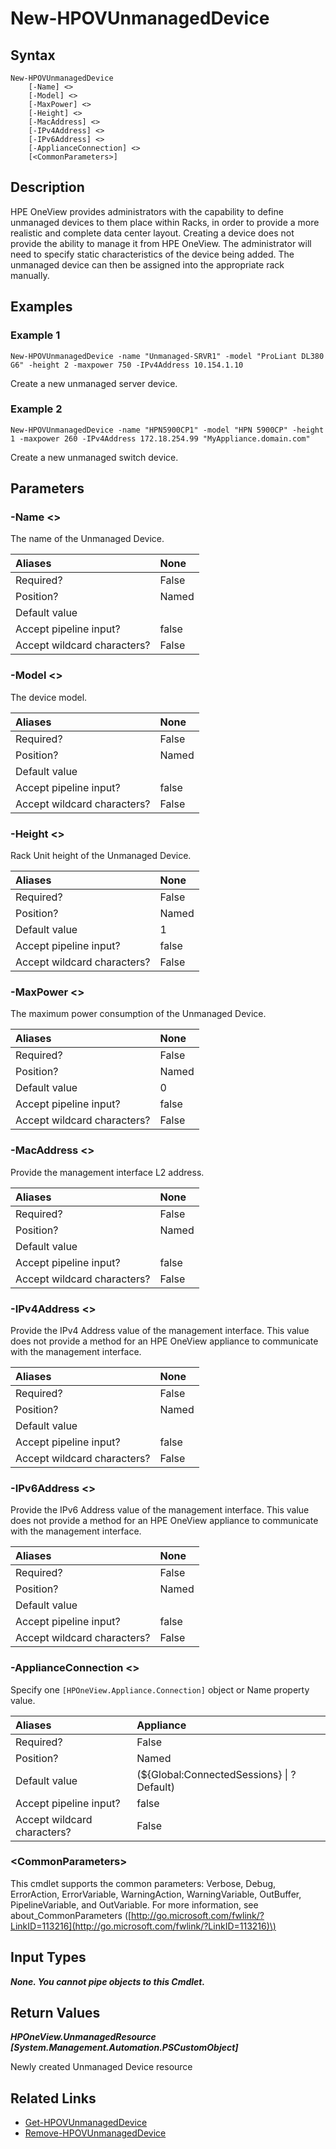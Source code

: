 ﻿---
description: Create an Unmanaged Device.
---

# New-HPOVUnmanagedDevice

## Syntax

```text
New-HPOVUnmanagedDevice
    [-Name] <>
    [-Model] <>
    [-MaxPower] <>
    [-Height] <>
    [-MacAddress] <>
    [-IPv4Address] <>
    [-IPv6Address] <>
    [-ApplianceConnection] <>
    [<CommonParameters>]
```

## Description

HPE OneView provides administrators with the capability to define unmanaged devices to them place within Racks, in order to provide a more realistic and complete data center layout.  Creating a device does not provide the ability to manage it from HPE OneView.  The administrator will need to specify static characteristics of the device being added.  The unmanaged device can then be assigned into the appropriate rack manually.

## Examples

###  Example 1 

```text
New-HPOVUnmanagedDevice -name "Unmanaged-SRVR1" -model "ProLiant DL380 G6" -height 2 -maxpower 750 -IPv4Address 10.154.1.10
```

Create a new unmanaged server device.

###  Example 2 

```text
New-HPOVUnmanagedDevice -name "HPN5900CP1" -model "HPN 5900CP" -height 1 -maxpower 260 -IPv4Address 172.18.254.99 "MyAppliance.domain.com"
```

Create a new unmanaged switch device.

## Parameters

### -Name &lt;&gt;

The name of the Unmanaged Device.

| Aliases | None |
| :--- | :--- |
| Required? | False |
| Position? | Named |
| Default value |  |
| Accept pipeline input? | false |
| Accept wildcard characters? | False |

### -Model &lt;&gt;

The device model.

| Aliases | None |
| :--- | :--- |
| Required? | False |
| Position? | Named |
| Default value |  |
| Accept pipeline input? | false |
| Accept wildcard characters? | False |

### -Height &lt;&gt;

Rack Unit height of the Unmanaged Device.

| Aliases | None |
| :--- | :--- |
| Required? | False |
| Position? | Named |
| Default value | 1 |
| Accept pipeline input? | false |
| Accept wildcard characters? | False |

### -MaxPower &lt;&gt;

The maximum power consumption of the Unmanaged Device.

| Aliases | None |
| :--- | :--- |
| Required? | False |
| Position? | Named |
| Default value | 0 |
| Accept pipeline input? | false |
| Accept wildcard characters? | False |

### -MacAddress &lt;&gt;

Provide the management interface L2 address.

| Aliases | None |
| :--- | :--- |
| Required? | False |
| Position? | Named |
| Default value |  |
| Accept pipeline input? | false |
| Accept wildcard characters? | False |

### -IPv4Address &lt;&gt;

Provide the IPv4 Address value of the management interface.  This value does not provide a method for an HPE OneView appliance to communicate with the management interface.

| Aliases | None |
| :--- | :--- |
| Required? | False |
| Position? | Named |
| Default value |  |
| Accept pipeline input? | false |
| Accept wildcard characters? | False |

### -IPv6Address &lt;&gt;

Provide the IPv6 Address value of the management interface.  This value does not provide a method for an HPE OneView appliance to communicate with the management interface.

| Aliases | None |
| :--- | :--- |
| Required? | False |
| Position? | Named |
| Default value |  |
| Accept pipeline input? | false |
| Accept wildcard characters? | False |

### -ApplianceConnection &lt;&gt;

Specify one `[HPOneView.Appliance.Connection]` object or Name property value.

| Aliases | Appliance |
| :--- | :--- |
| Required? | False |
| Position? | Named |
| Default value | (${Global:ConnectedSessions} &vert; ? Default) |
| Accept pipeline input? | false |
| Accept wildcard characters? | False |

### &lt;CommonParameters&gt;

This cmdlet supports the common parameters: Verbose, Debug, ErrorAction, ErrorVariable, WarningAction, WarningVariable, OutBuffer, PipelineVariable, and OutVariable. For more information, see about\_CommonParameters \([http://go.microsoft.com/fwlink/?LinkID=113216](http://go.microsoft.com/fwlink/?LinkID=113216)\)

## Input Types

_**None.  You cannot pipe objects to this Cmdlet.**_

## Return Values

_**HPOneView.UnmanagedResource [System.Management.Automation.PSCustomObject]**_

Newly created Unmanaged Device resource

## Related Links

* [Get-HPOVUnmanagedDevice](get-hpovunmanageddevice.md)
* [Remove-HPOVUnmanagedDevice](remove-hpovunmanageddevice.md)
